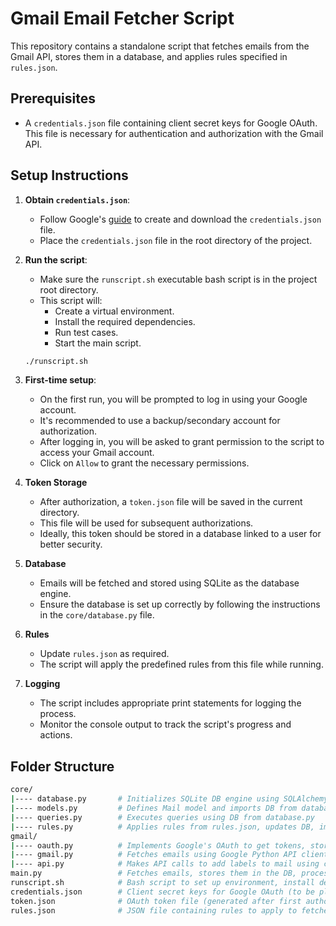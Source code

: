 # Gmail Email Fetcher Script

This repository contains a standalone script that fetches emails from the Gmail API, stores them in a database, and applies rules specified in `rules.json`.

## Prerequisites

- A `credentials.json` file containing client secret keys for Google OAuth. This file is necessary for authentication and authorization with the Gmail API.

## Setup Instructions

1. **Obtain `credentials.json`**: 
   - Follow Google's [guide](https://developers.google.com/workspace/guides/create-credentials) to create and download the `credentials.json` file.
   - Place the `credentials.json` file in the root directory of the project.

2. **Run the script**:
   - Make sure the `runscript.sh` executable bash script is in the project root directory.
   - This script will:
     - Create a virtual environment.
     - Install the required dependencies.
     - Run test cases.
     - Start the main script.

   ```bash
   ./runscript.sh
    ```

3. **First-time setup**:
    - On the first run, you will be prompted to log in using your Google account.
    - It's recommended to use a backup/secondary account for authorization.
    - After logging in, you will be asked to grant permission to the script to access your Gmail account.
    - Click on `Allow` to grant the necessary permissions.

4. **Token Storage**
    - After authorization, a `token.json` file will be saved in the current directory.
    - This file will be used for subsequent authorizations.
    - Ideally, this token should be stored in a database linked to a user for better security.

5. **Database**
    - Emails will be fetched and stored using SQLite as the database engine.
    - Ensure the database is set up correctly by following the instructions in the `core/database.py` file.

6. **Rules**
    - Update `rules.json` as required.
    - The script will apply the predefined rules from this file while running.

7. **Logging**
    - The script includes appropriate print statements for logging the process.
    - Monitor the console output to track the script's progress and actions.


## Folder Structure

```bash
core/
|---- database.py       # Initializes SQLite DB engine using SQLAlchemy
|---- models.py         # Defines Mail model and imports DB from database.py
|---- queries.py        # Executes queries using DB from database.py
|---- rules.py          # Applies rules from rules.json, updates DB, imports api.py from gmail module
gmail/
|---- oauth.py          # Implements Google's OAuth to get tokens, stores tokens in token.json
|---- gmail.py          # Fetches emails using Google Python API client, uses authorize method from oauth.py
|---- api.py            # Makes API calls to add labels to mail using credentials from oauth.py
main.py                 # Fetches emails, stores them in the DB, processes emails based on rules, performs actions using REST API
runscript.sh            # Bash script to set up environment, install dependencies, run tests, and start the script
credentials.json        # Client secret keys for Google OAuth (to be placed in root directory)
token.json              # OAuth token file (generated after first authorization)
rules.json              # JSON file containing rules to apply to fetched emails

```
